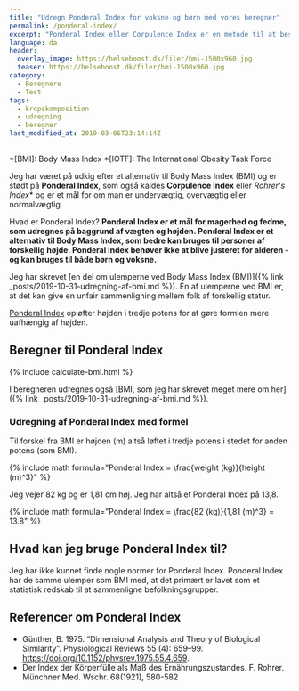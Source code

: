 ```yaml
---
title: "Udregn Ponderal Index for voksne og børn med vores beregner"
permalink: /ponderal-index/
excerpt: "Ponderal Index eller Corpulence Index er en metode til at bestemme om man er overvægtig, som er en forbedret version af BMI. Se vores gratis beregner, formler og tabeller for børn og voksne."
language: da
header:
  overlay_image: https://helseboost.dk/filer/bmi-1500x960.jpg
  teaser: https://helseboost.dk/filer/bmi-1500x960.jpg
category:
  - Beregnere
  - Test
tags:
  - kropskomposition
  - udregning
  - beregner
last_modified_at: 2019-03-06T23:14:14Z
---
```


*[BMI]: Body Mass Index
*[IOTF]: The International Obesity Task Force

Jeg har været på udkig efter et alternativ til Body Mass Index (BMI) og er stødt på **Ponderal Index**, som også kaldes **Corpulence Index** eller *Rohrer's Index** og er et mål for om man er undervægtig, overvægtig eller normalvægtig.

Hvad er Ponderal Index? **Ponderal Index er et mål for magerhed og fedme, som udregnes på baggrund af vægten og højden. Ponderal Index er et alternativ til Body Mass Index, som bedre kan bruges til personer af forskellig højde. Ponderal Index behøver ikke at blive justeret for alderen - og kan bruges til både børn og voksne.**

Jeg har skrevet [en del om ulemperne ved Body Mass Index (BMI)]({% link _posts/2019-10-31-udregning-af-bmi.md %}). En af ulemperne ved BMI er, at det kan give en unfair sammenligning mellem folk af forskellig statur. 

[Ponderal Index](https://en.wikipedia.org/wiki/Corpulence_index) opløfter højden i tredje potens for at gøre formlen mere uafhængig af højden.

## Beregner til Ponderal Index

{% include calculate-bmi.html %}

I beregneren udregnes også [BMI, som jeg har skrevet meget mere om her]({% link _posts/2019-10-31-udregning-af-bmi.md %}).

### Udregning af Ponderal Index med formel

Til forskel fra BMI er højden (m) altså løftet i tredje potens i stedet for anden potens (som BMI).

{% include math formula="Ponderal Index = \frac{weight (kg)}{height (m)^3}" %}

Jeg vejer 82 kg og er 1,81 cm høj. Jeg har altså et Ponderal Index på 13,8.

{% include math formula="Ponderal Index = \frac{82 (kg)}{1,81 (m)^3} = 13.8" %}

## Hvad kan jeg bruge Ponderal Index til?

Jeg har ikke kunnet finde nogle normer for Ponderal Index. Ponderal Index har de samme ulemper som BMI med, at det primært er lavet som et statistisk redskab til at sammenligne befolkningsgrupper.
 
## Referencer om Ponderal Index

- Günther, B. 1975. “Dimensional Analysis and Theory of Biological Similarity”. Physiological Reviews 55 (4): 659–99. <https://doi.org/10.1152/physrev.1975.55.4.659>.
- Der Index der Körperfülle als Maß des Ernährungszustandes. F. Rohrer. Münchner Med. Wschr. 68(1921), 580-582
